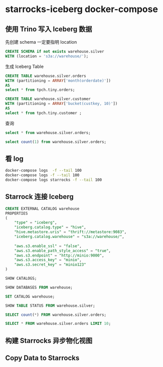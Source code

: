 # starrocks-iceberg docker-compose

## 使用 Trino 写入 Iceberg 数据

先创建 schema 一定要指明 location
```sql
CREATE SCHEMA if not exists warehouse.silver
WITH (location = 's3a://warehouse/');
```

生成 Iceberg Table
```sql
CREATE TABLE warehouse.silver.orders
WITH (partitioning = ARRAY['month(orderdate)'])
AS
select * from tpch.tiny.orders;
```

```sql
CREATE TABLE warehouse.silver.customer
WITH (partitioning = ARRAY['bucket(custkey, 10)'])
AS
select * from tpch.tiny.customer ;
```
查询
```sql
select * from warehouse.silver.orders;

select count(1) from warehouse.silver.orders;
```

## 看 log
```bash
docker-compose logs  -f --tail 100
docker-compose logs -f --tail 100
docker-compose logs starrocks -f --tail 100
```

## Starrock 连接 Iceberg
```sql
CREATE EXTERNAL CATALOG warehouse
PROPERTIES
(
    "type" = "iceberg",
    "iceberg.catalog.type" = "hive",
    "hive.metastore.uris" = "thrift://metastore:9083",
    "iceberg.catalog.warehouse" = "s3a://warehouse/",
	
	"aws.s3.enable_ssl" = "false",
	"aws.s3.enable_path_style_access" = "true",
	"aws.s3.endpoint" = "http://minio:9000",
	"aws.s3.access_key" = "minio",
	"aws.s3.secret_key" = "minio123"
)

SHOW CATALOGS;

SHOW DATABASES FROM warehouse;

SET CATALOG warehouse;

SHOW TABLE STATUS FROM warehouse.silver;

SELECT count(*) FROM warehouse.silver.orders;

SELECT * FROM warehouse.silver.orders LIMIT 10;
```

## 构建 Starrocks 异步物化视图


## Copy Data to Starrocks
```bash
